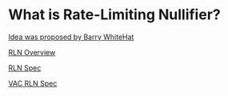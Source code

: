 # What is Rate-Limiting Nullifier?

[Idea was proposed by Barry WhiteHat](https://ethresear.ch/t/semaphore-rln-rate-limiting-nullifier-for-spam-prevention-in-anonymous-p2p-setting/5009)

[RLN Overview](https://medium.com/privacy-scaling-explorations/rate-limiting-nullifier-a-spam-protection-mechanism-for-anonymous-environments-bbe4006a57d)

[RLN Spec](https://hackmd.io/@aeAuSD7mSCKofwwx445eAQ/BJcfDByNF)

[VAC RLN Spec](https://rfc.vac.dev/spec/32/)
